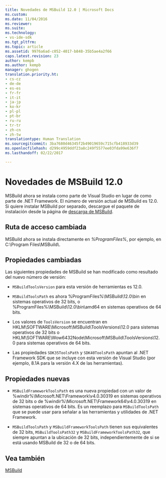 ```yaml
---
title: Novedades de MSBuild 12.0 | Microsoft Docs
ms.custom: 
ms.date: 11/04/2016
ms.reviewer: 
ms.suite: 
ms.technology:
- vs-ide-sdk
ms.tgt_pltfrm: 
ms.topic: article
ms.assetid: 9976a6ad-c052-4017-b848-35b5ae4a2f66
caps.latest.revision: 23
author: kempb
ms.author: kempb
manager: ghogen
translation.priority.ht:
- cs-cz
- de-de
- es-es
- fr-fr
- it-it
- ja-jp
- ko-kr
- pl-pl
- pt-br
- ru-ru
- tr-tr
- zh-cn
- zh-tw
translationtype: Human Translation
ms.sourcegitcommit: 3ba7680d46345f2b49019659c715cfb418933d39
ms.openlocfilehash: d299c4959ddf23a8c249f5577ee03fda99e636f7
ms.lasthandoff: 02/22/2017

---
```

# <a name="what39s-new-in-msbuild-120"></a>Novedades de MSBuild 12.0
MSBuild ahora se instala como parte de Visual Studio en lugar de como parte de .NET Framework. El número de versión actual de MSBuild es 12.0. Si quiere instalar MSBuild por separado, descargue el paquete de instalación desde la página de [descarga de MSBuild](http://go.microsoft.com/fwlink/?LinkId=309745).  
  
## <a name="changed-path"></a>Ruta de acceso cambiada  
 MSBuild ahora se instala directamente en *%ProgramFiles%*, por ejemplo, en C:\Program Files\MSBuild\\.  
  
## <a name="changed-properties"></a>Propiedades cambiadas  
 Las siguientes propiedades de MSBuild se han modificado como resultado del nuevo número de versión:  
  
-   `MSBuildToolsVersion` para esta versión de herramientas es 12.0.  
  
-   `MSBuildToolsPath` es ahora %ProgramFiles%\MSBuild\12.0\bin en sistemas operativos de 32 bits, o %ProgramFiles%\MSBuild\12.0\bin\amd64 en sistemas operativos de 64 bits.  
  
-   Los valores de `ToolsVersion` se encuentran en HKLM\SOFTWARE\Microsoft\MSBuild\ToolsVersions\12.0 para sistemas operativos de 32 bits o HKLM\SOFTWARE\Wow6432Node\Microsoft\MSBuild\ToolsVersions\12.0 para sistemas operativos de 64 bits.  
  
-   Las propiedades `SDK35ToolsPath` y `SDK40ToolsPath` apuntan al .NET Framework SDK que se incluye con esta versión de Visual Studio (por ejemplo, 8.1A para la versión 4.X de las herramientas).  
  
## <a name="new-properties"></a>Propiedades nuevas  
  
-   `MSBuildFrameworkToolsPath` es una nueva propiedad con un valor de %windir%\Microsoft.NET\Framework\v4.0.30319 en sistemas operativos de 32 bits o de %windir%\Microsoft.NET\Framework64\v4.0.30319 en sistemas operativos de 64 bits. Es un reemplazo para `MSBuildToolsPath` que se puede usar para señalar a las herramientas y utilidades de .NET Framework.  
  
-   `MSBuildToolsPath` y `MSBuildFrameworkToolsPath` tienen sus equivalentes de 32 bits, `MSBuildToolsPath32` y `MSBuildFrameworkToolsPath32`, que siempre apuntan a la ubicación de 32 bits, independientemente de si se está usando MSBuild de 32 o de 64 bits.

## <a name="see-also"></a>Vea también
[MSBuild](../msbuild/msbuild.md)
